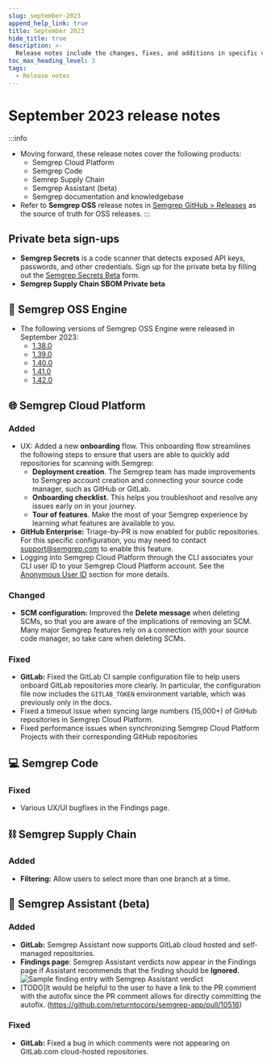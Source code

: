 ```yaml
---
slug: september-2023
append_help_link: true
title: September 2023
hide_title: true
description: >-
  Release notes include the changes, fixes, and additions in specific versions of Semgrep.
toc_max_heading_level: 3
tags:
  - Release notes
---
```


# September 2023 release notes

:::info
* Moving forward, these release notes cover the following products:
    * Semgrep Cloud Platform
    * Semgrep Code
    * Semrep Supply Chain
    * Semgrep Assistant (beta)
    * Semgrep documentation and knowledgebase
* Refer to **Semgrep OSS** release notes in [<i class="fas fa-external-link fa-xs"></i> Semgrep GitHub > Releases](https://github.com/returntocorp/semgrep/releases/) as the source of truth for OSS releases.
:::

## Private beta sign-ups

* **Semgrep Secrets** is a code scanner that detects exposed API keys, passwords, and other credentials. Sign up for the private beta by filling out the [<i class="fas fa-external-link fa-xs"></i> Semgrep Secrets Beta](https://get.semgrep.dev/secrets-beta-request.html) form.
* **Semgrep Supply Chain SBOM Private beta** 

## 🔧 Semgrep OSS Engine

* The following versions of Semgrep OSS Engine were released in September 2023:
  * [<i class="fas fa-external-link fa-xs"></i> 1.38.0](https://github.com/returntocorp/semgrep/releases/tag/v1.38.0)
  * [<i class="fas fa-external-link fa-xs"></i> 1.39.0](https://github.com/returntocorp/semgrep/releases/tag/v1.39.0)
  * [<i class="fas fa-external-link fa-xs"></i> 1.40.0](https://github.com/returntocorp/semgrep/releases/tag/v1.40.0)
  * [<i class="fas fa-external-link fa-xs"></i> 1.41.0](https://github.com/returntocorp/semgrep/releases/tag/v1.41.0)
  * [<i class="fas fa-external-link fa-xs"></i> 1.42.0](https://github.com/returntocorp/semgrep/releases/tag/v1.42.0)

## 🌐 Semgrep Cloud Platform

### Added

- UX: Added a new **onboarding** flow. This onboarding flow streamlines the following steps to ensure that users are able to quickly add repositories for scanning with Semgrep: <!-- #10473 -->
	- **Deployment creation**. The Semgrep team has made improvements to Semgrep account creation and connecting your source code manager, such as GitHub or GitLab. 
	- **Onboarding checklist.** This helps you troubleshoot and resolve any issues early on in your journey.
	- **Tour of features**. Make the most of your Semgrep experience by learning what features are available to you.
- **GitHub Enterprise:** Triage-by-PR is now enabled for public repositories. For this specific configuration, you may need to contact support@semgrep.com to enable this feature. <!-- #10143 -->
- Logging into Semgrep Cloud Platform through the CLI associates your CLI user ID to your Semgrep Cloud Platform account. See the [<i class="fas fa-external-link fa-xs"></i> Anonymous User ID](https://github.com/returntocorp/semgrep/blob/develop/PRIVACY.md#anonymous-user-id) section for more details.

### Changed

- **SCM configuration:** Improved the **Delete message** when deleting SCMs, so that you are aware of the implications of removing an SCM. Many major Semgrep features rely on a connection with your source code manager, so take care when deleting SCMs.

### Fixed

- **GitLab:** Fixed the GitLab CI sample configuration file to help users onboard GitLab repositories more clearly. In particular, the configuration file now includes the `GITLAB_TOKEN` environment variable, which was previously only in the docs.
- Fixed a timeout issue when syncing large numbers (15,000+) of GitHub repositories in Semgrep Cloud Platform.
- Fixed performance issues when synchronizing Semgrep Cloud Platform Projects with their corresponding GitHub repositories <!-- 10156 -->

## 💻 Semgrep Code

### Fixed

- Various UX/UI bugfixes in the Findings page. 


## ⛓️ Semgrep Supply Chain

### Added

- **Filtering:** Allow users to select more than one branch at a time.

## 🤖 Semgrep Assistant (beta)

### Added

- **GitLab:** Semgrep Assistant now supports GitLab cloud hosted and self-managed repositories.
- **Findings page**: Semgrep Assistant verdicts now appear in the Findings page if Assistant recommends that the finding should be **Ignored**. <!-- #10438 -->
![Sample finding entry with Semgrep Assistant verdict](/img/sept-2023-assistant-findings.png)
- [TODO]It would be helpful to the user to have a link to the PR comment with the autofix since the PR comment allows for directly committing the autofix. (https://github.com/returntocorp/semgrep-app/pull/10516)

### Fixed

- **GitLab:** Fixed a bug in which comments were not appearing on GitLab.com cloud-hosted repositories.

